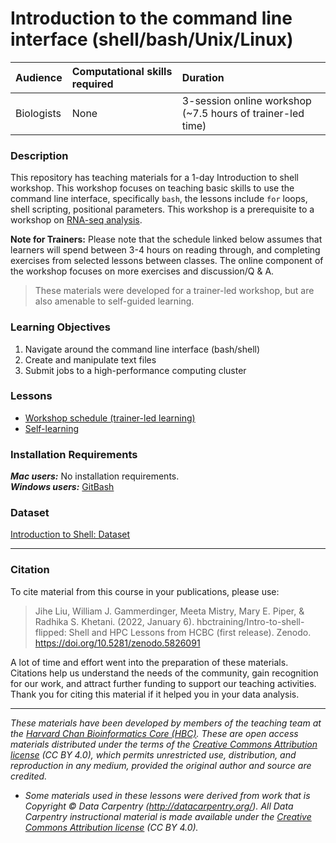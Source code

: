 # Introduction to the command line interface (shell/bash/Unix/Linux)

| Audience | Computational skills required | Duration |
:----------|:-------------|:----------|
| Biologists | None | 3-session online workshop (~7.5 hours of trainer-led time)|

### Description

This repository has teaching materials for a 1-day Introduction to shell workshop. This workshop focuses on teaching basic skills to use the command line interface, specifically `bash`, the lessons include `for` loops, shell scripting, positional parameters. This workshop is a prerequisite to a workshop on [RNA-seq analysis](https://hbctraining.github.io/Intro-to-rnaseq-hpc-O2/).

**Note for Trainers:** Please note that the schedule linked below assumes that learners will spend between 3-4 hours on reading through, and completing exercises from selected lessons between classes. The online component of the workshop focuses on more exercises and discussion/Q & A.

> These materials were developed for a trainer-led workshop, but are also amenable to self-guided learning.

### Learning Objectives

1.	Navigate around the command line interface (bash/shell)
2.	Create and manipulate text files 
3.	Submit jobs to a high-performance computing cluster

### Lessons
* [Workshop schedule (trainer-led learning)](schedule/)
* [Self-learning](schedule/links-to-lessons.md)

### Installation Requirements
***Mac users:***
No installation requirements.  
***Windows users:***
[GitBash](https://git-scm.com/download/win)  

### Dataset
[Introduction to Shell: Dataset](https://www.dropbox.com/s/3lua2h1oo18gbug/unix_lesson.tar.gz?dl=1)

---

### Citation

To cite material from this course in your publications, please use:

> Jihe Liu, William J. Gammerdinger, Meeta Mistry, Mary E. Piper, & Radhika S. Khetani. (2022, January 6). hbctraining/Intro-to-shell-flipped: Shell and HPC Lessons from HCBC (first release). Zenodo. https://doi.org/10.5281/zenodo.5826091

A lot of time and effort went into the preparation of these materials. Citations help us understand the needs of the community, gain recognition for our work, and attract further funding to support our teaching activities. Thank you for citing this material if it helped you in your data analysis.

---

*These materials have been developed by members of the teaching team at the [Harvard Chan Bioinformatics Core (HBC)](http://bioinformatics.sph.harvard.edu/). These are open access materials distributed under the terms of the [Creative Commons Attribution license](https://creativecommons.org/licenses/by/4.0/) (CC BY 4.0), which permits unrestricted use, distribution, and reproduction in any medium, provided the original author and source are credited.*

* *Some materials used in these lessons were derived from work that is Copyright © Data Carpentry (http://datacarpentry.org/). 
All Data Carpentry instructional material is made available under the [Creative Commons Attribution license](https://creativecommons.org/licenses/by/4.0/) (CC BY 4.0).*
